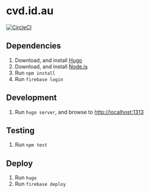 # cvd.id.au

[![CircleCI](https://circleci.com/gh/cvandal/cvd.id.au.svg?style=svg)](https://circleci.com/gh/cvandal/cvd.id.au)

## Dependencies

1. Download, and install [Hugo](https://github.com/gohugoio/hugo/releases)
2. Download, and install [Node.js](https://nodejs.org/en/download)
3. Run `npm install`
4. Run `firebase login`

## Development

1. Run `hugo server`, and browse to [http://localhost:1313](http://localhost:1313)

## Testing

1. Run `npm test`

## Deploy

1. Run `hugo`
2. Run `firebase deploy`
